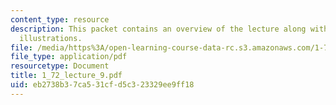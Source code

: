 ```yaml
---
content_type: resource
description: This packet contains an overview of the lecture along with diagrams and
  illustrations.
file: /media/https%3A/open-learning-course-data-rc.s3.amazonaws.com/1-72-groundwater-hydrology-fall-2005/eb2738b37ca531cfd5c323329ee9ff18_1_72_lecture_9.pdf
file_type: application/pdf
resourcetype: Document
title: 1_72_lecture_9.pdf
uid: eb2738b3-7ca5-31cf-d5c3-23329ee9ff18
---
```

